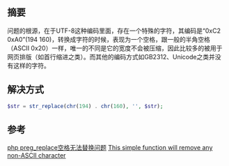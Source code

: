 ## 摘要
问题的根源，在于UTF-8这种编码里面，存在一个特殊的字符，其编码是“0xC2 0xA0”(194 160)，转换成字符的时候，表现为一个空格，跟一般的半角空格（ASCII 0x20）一样，唯一的不同是它的宽度不会被压缩，因此比较多的被用于网页排版（如首行缩进之类）。而其他的编码方式如GB2312、Unicode之类并没有这样的字符。

## 解决方式
```php
$str = str_replace(chr(194) . chr(160), '', $str);
```

## 参考
[php preg_replace空格无法替换问题](https://www.cnblogs.com/zqifa/p/php-10.html)
[This simple function will remove any non-ASCII character](https://gist.github.com/codler/1500962)

